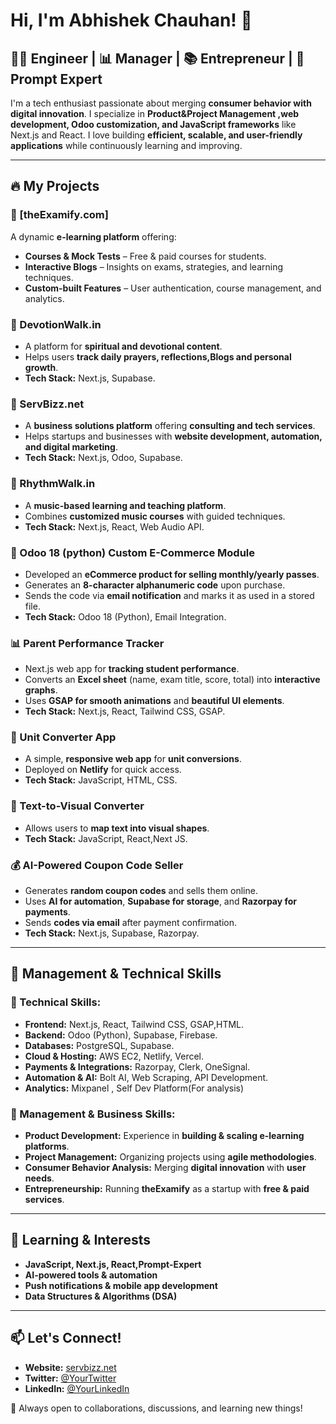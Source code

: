 # Hi, I'm Abhishek Chauhan! 🚀

## 👨‍💻 Engineer | 📊 Manager | 📚 Entrepreneur | 🤖 Prompt Expert

I'm a tech enthusiast passionate about merging **consumer behavior with digital innovation**. I specialize in **Product&Project Management ,web development, Odoo customization, and JavaScript frameworks** like Next.js and React. I love building **efficient, scalable, and user-friendly applications** while continuously learning and improving. 

---

## 🔥 My Projects

### 🏫 [theExamify.com]
A dynamic **e-learning platform** offering:
- **Courses & Mock Tests** – Free & paid courses for students.
- **Interactive Blogs** – Insights on exams, strategies, and learning techniques.
- **Custom-built Features** – User authentication, course management, and analytics.

### 🌿 DevotionWalk.in
- A platform for **spiritual and devotional content**.
- Helps users **track daily prayers, reflections,Blogs and personal growth**.
- **Tech Stack:** Next.js, Supabase.

### 💼 ServBizz.net
- A **business solutions platform** offering **consulting and tech services**.
- Helps startups and businesses with **website development, automation, and digital marketing**.
- **Tech Stack:** Next.js, Odoo, Supabase.

### 🎵 RhythmWalk.in
- A **music-based learning and teaching platform**.
- Combines **customized music courses** with guided techniques.
- **Tech Stack:** Next.js, React, Web Audio API.

### 🛒 Odoo 18 (python) Custom E-Commerce Module
- Developed an **eCommerce product for selling monthly/yearly passes**.
- Generates an **8-character alphanumeric code** upon purchase.
- Sends the code via **email notification** and marks it as used in a stored file.
- **Tech Stack:** Odoo 18 (Python), Email Integration.

### 📊 Parent Performance Tracker
- Next.js web app for **tracking student performance**.
- Converts an **Excel sheet** (name, exam title, score, total) into **interactive graphs**.
- Uses **GSAP for smooth animations** and **beautiful UI elements**.
- **Tech Stack:** Next.js, React, Tailwind CSS, GSAP.

### 🔄 Unit Converter App
- A simple, **responsive web app** for **unit conversions**.
- Deployed on **Netlify** for quick access.
- **Tech Stack:** JavaScript, HTML, CSS.

### 🎨 Text-to-Visual Converter
- Allows users to **map text into visual shapes**.
- **Tech Stack:** JavaScript, React,Next JS.

### 💰 AI-Powered Coupon Code Seller
- Generates **random coupon codes** and sells them online.
- Uses **AI for automation**, **Supabase for storage**, and **Razorpay for payments**.
- Sends **codes via email** after payment confirmation.
- **Tech Stack:** Next.js, Supabase, Razorpay.

---

## 📌 Management & Technical Skills

### 🔹 Technical Skills:
- **Frontend:** Next.js, React, Tailwind CSS, GSAP,HTML.
- **Backend:** Odoo (Python), Supabase, Firebase.
- **Databases:** PostgreSQL, Supabase.
- **Cloud & Hosting:** AWS EC2, Netlify, Vercel.
- **Payments & Integrations:** Razorpay, Clerk, OneSignal.
- **Automation & AI:** Bolt AI, Web Scraping, API Development.
- **Analytics:** Mixpanel , Self Dev Platform(For analysis)

### 🔹 Management & Business Skills:
- **Product Development:** Experience in **building & scaling e-learning platforms**.
- **Project Management:** Organizing projects using **agile methodologies**.
- **Consumer Behavior Analysis:** Merging **digital innovation** with **user needs**.
- **Entrepreneurship:** Running **theExamify** as a startup with **free & paid services**.

---

## 🌱 Learning & Interests
- **JavaScript, Next.js, React,Prompt-Expert**
- **AI-powered tools & automation**
- **Push notifications & mobile app development**
- **Data Structures & Algorithms (DSA)**

---

## 📫 Let's Connect!
- **Website:** [servbizz.net](https://servbizz.net)
- **Twitter:** [@YourTwitter](#)
- **LinkedIn:** [@YourLinkedIn](#)

🚀 Always open to collaborations, discussions, and learning new things!

